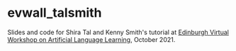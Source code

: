 # evwall_talsmith
 Slides and code for Shira Tal and Kenny Smith's tutorial at [Edinburgh Virtual Workshop on Artificial Language Learning](https://www.syncog.ppls.ed.ac.uk/EVWALL/site/schedule.html), October 2021.
